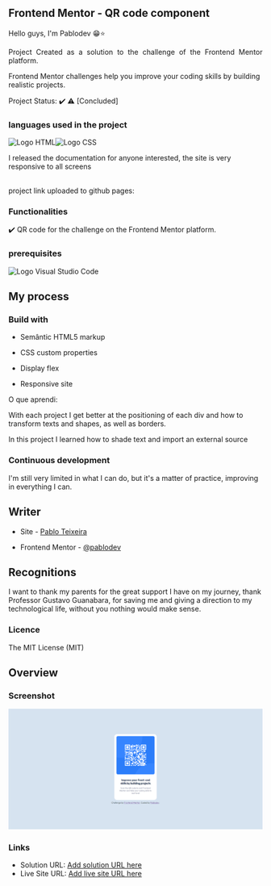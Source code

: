 ## Frontend Mentor - QR code component
Hello guys, I'm Pablodev 😁⭐

<p align="justify"> Project Created as a solution to the challenge of the Frontend Mentor platform.</p>

<p>Frontend Mentor challenges help you improve your coding skills by building realistic projects. </p>

Project Status: ✔️ ⚠️ [Concluded]

<h3>languages ​​used in the project</h3>

<img src='https://img.shields.io/badge/HTML5-E34F26?style=for-the-badge&logo=html5&logoColor=white' alt='Logo HTML'></img><img src='https://img.shields.io/badge/CSS3-1572B6?style=for-the-badge&logo=css3&logoColor=white' alt='Logo CSS'></img>


I released the documentation for anyone interested, the site is very responsive to all screens
<br><br>

project link uploaded to github pages: 


<h3>Functionalities</h3>

✔️ QR code for the challenge on the Frontend Mentor platform.


<h3>prerequisites</h3>

<img src='https://img.shields.io/badge/Visual_Studio_Code-0078D4?style=for-the-badge&logo=visual%20studio%20code&logoColor=white' alt='Logo Visual Studio Code'></img>

## My process

### Build with

- Semântic HTML5 markup

- CSS custom properties

- Display flex

- Responsive site

O que aprendi:


With each project I get better at the positioning of each div and how to transform texts and shapes, as well as borders.

In this project I learned how to shade text and import an external source


### Continuous development


I'm still very limited in what I can do, but it's a matter of practice, improving in everything I can.


## Writer

- Site - [Pablo Teixeira](https://pabloodev.github.io/portifolio-simplicado/)

- Frontend Mentor - [@pablodev](https://www.frontendmentor.io/profile/Pabloodev)




## Recognitions


I want to thank my parents for the great support I have on my journey, thank Professor Gustavo Guanabara, for saving me and giving a direction to my technological life, without you nothing would make sense.


<h3>Licence</h3>

The MIT License (MIT)

## Overview

### Screenshot

![](../components/images/projeto-final.png)


### Links

- Solution URL: [Add solution URL here](https://your-solution-url.com)
- Live Site URL: [Add live site URL here](https://your-live-site-url.com)

